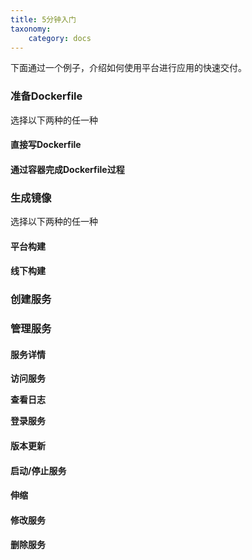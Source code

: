 ```yaml
---
title: 5分钟入门
taxonomy:
    category: docs
---
```


下面通过一个例子，介绍如何使用平台进行应用的快速交付。

### 准备Dockerfile ###

选择以下两种的任一种

#### 直接写Dockerfile ####

#### 通过容器完成Dockerfile过程 ####

### 生成镜像 ###

选择以下两种的任一种

#### 平台构建 ####

#### 线下构建 ####

### 创建服务 ###

### 管理服务 ###

#### 服务详情 ####

**访问服务**

**查看日志**

**登录服务**

#### 版本更新 ####

#### 启动/停止服务 ####

#### 伸缩 ####

#### 修改服务 ####

#### 删除服务 ####